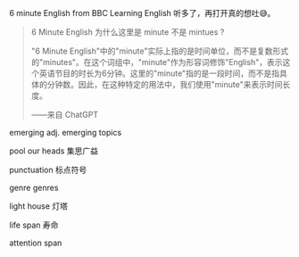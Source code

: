 6 minute English from BBC Learning English 听多了，再打开真的想吐😅。

> 6 Minute English 为什么这里是 minute 不是 mintues ?
>
> "6 Minute English"中的"minute"实际上指的是时间单位，而不是复数形式的"minutes"。在这个词组中，"minute"作为形容词修饰"English"，表示这个英语节目的时长为6分钟。这里的"minute"指的是一段时间，而不是指具体的分钟数。因此，在这种特定的用法中，我们使用"minute"来表示时间长度。
>
> ——来自 ChatGPT



emerging adj. emerging topics

pool our heads 集思广益

punctuation 标点符号

genre genres

light house 灯塔

life span 寿命

attention span